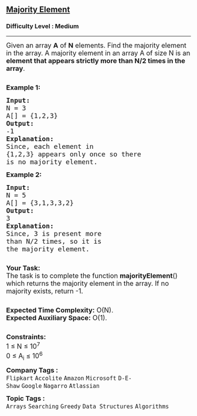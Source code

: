 <h2><a href="https://practice.geeksforgeeks.org/problems/majority-element-1587115620/1?page=1&sortBy=submissions">Majority Element</a></h2><h3>Difficulty Level : Medium</h3><hr><div class="problems_problem_content__Xm_eO" speechify-initial-font-family="Nunito" speechify-initial-font-size="16px"><p speechify-initial-font-family="Nunito" speechify-initial-font-size="15px"><span style="font-size: 18px;" speechify-initial-font-family="Nunito" speechify-initial-font-size="15px">Given an array <strong speechify-initial-font-family="&quot;Source Sans 3&quot;" speechify-initial-font-size="15px">A</strong> of <strong speechify-initial-font-family="&quot;Source Sans 3&quot;" speechify-initial-font-size="15px">N</strong> elements. Find the majority element in the array.&nbsp;A majority element in an array A of size N is an <strong speechify-initial-font-family="&quot;Source Sans 3&quot;" speechify-initial-font-size="15px">element that appears strictly more than N/2 times in the array</strong>.</span><br speechify-initial-font-family="Nunito" speechify-initial-font-size="15px">&nbsp;</p>
<p speechify-initial-font-family="Nunito" speechify-initial-font-size="15px"><span style="font-size: 18px;" speechify-initial-font-family="Nunito" speechify-initial-font-size="15px"><strong speechify-initial-font-family="&quot;Source Sans 3&quot;" speechify-initial-font-size="15px">Example 1:</strong></span></p>
<pre speechify-initial-font-family="Nunito" speechify-initial-font-size="15px"><span style="font-size: 18px;" speechify-initial-font-family="Nunito" speechify-initial-font-size="15px"><strong speechify-initial-font-family="&quot;Source Sans 3&quot;" speechify-initial-font-size="15px">Input:
</strong>N = 3 
A[] = {1,2,3} 
<strong speechify-initial-font-family="&quot;Source Sans 3&quot;" speechify-initial-font-size="15px">Output:
</strong>-1<strong speechify-initial-font-family="&quot;Source Sans 3&quot;" speechify-initial-font-size="15px">
Explanation:
</strong>Since, each element in 
{1,2,3} appears only once so there 
is no majority element.</span>
</pre>
<p speechify-initial-font-family="Nunito" speechify-initial-font-size="15px"><span style="font-size: 18px;" speechify-initial-font-family="Nunito" speechify-initial-font-size="15px"><strong speechify-initial-font-family="&quot;Source Sans 3&quot;" speechify-initial-font-size="15px">Example 2:</strong></span></p>
<pre speechify-initial-font-family="Nunito" speechify-initial-font-size="15px"><span style="font-size: 18px;" speechify-initial-font-family="Nunito" speechify-initial-font-size="15px"><strong speechify-initial-font-family="&quot;Source Sans 3&quot;" speechify-initial-font-size="15px">Input:
</strong>N = 5 
A[] = {3,1,3,3,2} 
<strong speechify-initial-font-family="&quot;Source Sans 3&quot;" speechify-initial-font-size="15px">Output:
</strong>3<strong speechify-initial-font-family="&quot;Source Sans 3&quot;" speechify-initial-font-size="15px">
Explanation:
</strong>Since, 3 is present more
than N/2 times, so it is 
the majority element.</span>
</pre>
<p speechify-initial-font-family="Nunito" speechify-initial-font-size="15px"><br speechify-initial-font-family="Nunito" speechify-initial-font-size="15px"><span style="font-size: 18px;" speechify-initial-font-family="Nunito" speechify-initial-font-size="15px"><strong speechify-initial-font-family="&quot;Source Sans 3&quot;" speechify-initial-font-size="15px">Your Task:</strong><br speechify-initial-font-family="Nunito" speechify-initial-font-size="15px">The task is to complete the function <strong speechify-initial-font-family="&quot;Source Sans 3&quot;" speechify-initial-font-size="15px">majorityElement</strong>() which returns&nbsp;the majority element in the array. If no majority exists, return -1.</span><br speechify-initial-font-family="Nunito" speechify-initial-font-size="15px">&nbsp;</p>
<p speechify-initial-font-family="Nunito" speechify-initial-font-size="15px"><span style="font-size: 18px;" speechify-initial-font-family="Nunito" speechify-initial-font-size="15px"><strong speechify-initial-font-family="&quot;Source Sans 3&quot;" speechify-initial-font-size="15px">Expected Time Complexity:</strong>&nbsp;O(N).<br speechify-initial-font-family="Nunito" speechify-initial-font-size="15px"><strong speechify-initial-font-family="&quot;Source Sans 3&quot;" speechify-initial-font-size="15px">Expected Auxiliary Space:</strong>&nbsp;O(1).</span><br speechify-initial-font-family="Nunito" speechify-initial-font-size="15px">&nbsp;</p>
<p speechify-initial-font-family="Nunito" speechify-initial-font-size="15px"><span style="font-size: 18px;" speechify-initial-font-family="Nunito" speechify-initial-font-size="15px"><strong speechify-initial-font-family="&quot;Source Sans 3&quot;" speechify-initial-font-size="15px">Constraints:</strong><br speechify-initial-font-family="Nunito" speechify-initial-font-size="15px">1 ≤ N ≤ 10<sup speechify-initial-font-family="Nunito" speechify-initial-font-size="15px">7</sup><br speechify-initial-font-family="Nunito" speechify-initial-font-size="15px">0 ≤ A<sub speechify-initial-font-family="Nunito" speechify-initial-font-size="15px">i</sub> ≤ 10<sup speechify-initial-font-family="Nunito" speechify-initial-font-size="15px">6</sup></span></p></div><p><span style=font-size:18px><strong>Company Tags : </strong><br><code>Flipkart</code>&nbsp;<code>Accolite</code>&nbsp;<code>Amazon</code>&nbsp;<code>Microsoft</code>&nbsp;<code>D-E-Shaw</code>&nbsp;<code>Google</code>&nbsp;<code>Nagarro</code>&nbsp;<code>Atlassian</code>&nbsp;<br><p><span style=font-size:18px><strong>Topic Tags : </strong><br><code>Arrays</code>&nbsp;<code>Searching</code>&nbsp;<code>Greedy</code>&nbsp;<code>Data Structures</code>&nbsp;<code>Algorithms</code>&nbsp;